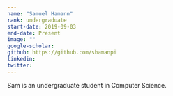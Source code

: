 ```yaml
---
name: "Samuel Hamann"
rank: undergraduate
start-date: 2019-09-03
end-date: Present
image: ""
google-scholar:
github: https://github.com/shamanpi
linkedin:
twitter:
---
```


Sam is an undergraduate student in Computer Science.